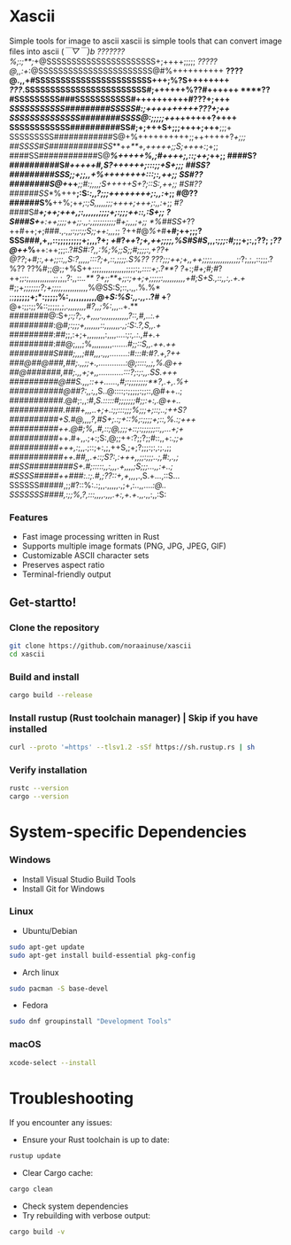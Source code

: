 # Xascii
Simple tools for image to ascii
xascii is simple tools that can convert image files into ascii  (*￣▽￣)b
???????%;:;**;*+@SSSSSSSSSSSSSSSSSSSSSS+;++++;;;;;
*?????@,,:+*:@SSSSSSSSSSSSSSSSSSSSSSS@#%++++++++++
**????@.,,+#SSSSSSSSSSSSSSSSSSSSSSS+++;%?S++++++++
***???*.SSSSSSSSSSSSSSSSSSSSSSSS#;++++++%??#++++++
****??#SSSSSSSSS###SSSSSSSSSSS#++++++++++#???+;+++
***SSSSSSSSSSS#########SSSSS#:;+++*+++++++??*?+;++
SSSSSSSSSSSSSS########SSSS@:;;;;;++*+++++++**?++++
SSSSSSSSSSSS##########SS#;+;+++S+;;;++++;+++**;;;+
SSSSSSSSS############S@+%++++++++++;;+++++++?*+;;;
##SSSS#S###########SS***+*+**+,+++++;;S;++++:*;+;;
####SS############S@***%+++++%,;#++++;,::;++;*++;;
####S?##########S#*****+++++#,S?++++++;:::;;+S+;;;
##SS?#########SS******S;;+;;,,+%++++++++:::;:,++;;
SS#??########S@+*++***;;#:;,,,;S+++++S+?;::S:,++;;
#S#??######SS**%+++**;:S:*:,,?;;;++++++++;:,,:*+;;
#@??######S%**++%;+*+;:;S,,,,,;;;++++;+++;:,,:*+;;
#*?*####S#***+;++;+++,;:,,,,,,;;;;+;:;;;++::,:S+;;
*?*S###S+****+:++;;;;++;;.,,:,;;;;;;;;;;#+;,,,;+;;
**%##SS*+*??++#++;*+*;###.,.,,*;:;;:;;S;;++:,,,*;;
?++#@*%+*#**+#;++;;;?SSS###,+,,::;;;;;;;;;+;,,,?+;
*+#*?*++*?*;+,++;;;;,%S#S#S*,,,:*;;;:#;*;;+;:,;??;
;*??@++*%**++:++;;;:.?*#S#:?,,:%;%;;S;;#;;;;:,+??+
@??*;+****#;:,++;;::,,S:?,,,,,:::?;+,::,*;;;;.S%??
???;;;+*+*;+,,++;;;;,,,,,,,,,,,;;*?;,;,,::;;;.?%??
??%#;;*@*;;+%S++;;;;,,,,,,,,,,,;;;;:;*,::::+;.?**?
?*+:;*#+;#;#*?++;;:;,,,,,,,,,,,*;;*,;,,?:,,::.*.**
?+;;**+;;:;++;+;;;;;:,,,,,,,,,,+#;S+S.,::,,:,.+.+*
#;;+*;;;;;;;?;+;;;;,*,,,,,,,,,,,%@SS:S;::,.,,.%.%*
;;**;;;;;;+;*:;;;;;%:,,,,,,,,,,,@+*S:%S:,,.,,.*.?#
+**?@+:;;:;;%::;;;;;,;,*.,,,,,,,,#?,,;%:*,,,..+.**
########@:S+*;:;?;.,+,,,,.,,,,,,,,,,,,?::,#,..:.+*
#########:@#*;:;;;+,,,,,,,::,,,,,,,.,;:S:.?,S,,.+*
#########:##;;,:+;+,,,,,,,,:,,,,....:*;:,.:.,#+.*+
#########:##@;,,,;%,,,,,,,,,.......#*;;::S,,.++.++
#########S###;,,,;##,,,.,,,........:#:::#:#?.+,?++
###@##@###,##;.,,;;+.,............:@;::::,,;,%.@++
##@#######,##;.,,+;+,,...........:::?;:;:,,.SS.+++
##########@##S.,,,::++......,#;:;;;;;;;;**?,.+,.%+
###########@##?:,,:,*,S..@::::;:;;;;;:;;::,@#++..;
###########.@#;:,,:#,*S.:::::#;;;;;;;#;;:+:,.@++..
###########.###+,,,..+;+.:;;:::;;;%;;;+;::;..;++S?
##########+S.#@,,,,?,#S+;.:;+::%;:;;;;+;::,%.:;+++
##########++.@#;%,.#,::;@,;;;+::;:;;;;;;::,,...+;+
##########*++.#+,,.;+:;S:,@;;++:?;;?;;#::,,+:.*;;+
##########+++,:*;,,.;::;+:,;,++S,;+;?;;;:;:,:;.,;;
###########*++.##,,.+::;S?:,:+++,,;;:;;;..;,#:,.,;
##SS#########S+.#;:::::,,:,,,.+,,,,;S;;;...,,:+..;
#SSSS#####++###:.:;.#,;??::+,+,,,*,.,S.+...,::S...
SSSSSS#####,;;#?::%:.:;,,.,,,,,.,;+,:..,,....*:@..
SSSSSSS####,:;;%,?,:::,,,,.,,,.+:,+.+*.,,.,,:,,:S:

### Features
- Fast image processing written in Rust
- Supports multiple image formats (PNG, JPG, JPEG, GIF)
- Customizable ASCII character sets
- Preserves aspect ratio
- Terminal-friendly output

## Get-startto!
### Clone the repository
```bash
git clone https://github.com/noraainuse/xascii
cd xascii
```
### Build and install
```bash
cargo build --release
```
### Install rustup (Rust toolchain manager) | Skip if you have installed
```bash
curl --proto '=https' --tlsv1.2 -sSf https://sh.rustup.rs | sh
```

### Verify installation
```bash
rustc --version
cargo --version
```
# System-specific Dependencies
### Windows
- Install Visual Studio Build Tools
- Install Git for Windows
### Linux 
- Ubuntu/Debian
```bash
sudo apt-get update
sudo apt-get install build-essential pkg-config
```
- Arch linux
```bash
sudo pacman -S base-devel
```
- Fedora
```bash
sudo dnf groupinstall "Development Tools"
```
### macOS
```bash
xcode-select --install
```
# Troubleshooting
If you encounter any issues:
- Ensure your Rust toolchain is up to date:
```bash
rustup update
```
- Clear Cargo cache:
```bash
cargo clean
```
- Check system dependencies
- Try rebuilding with verbose output:
```bash
cargo build -v
```
